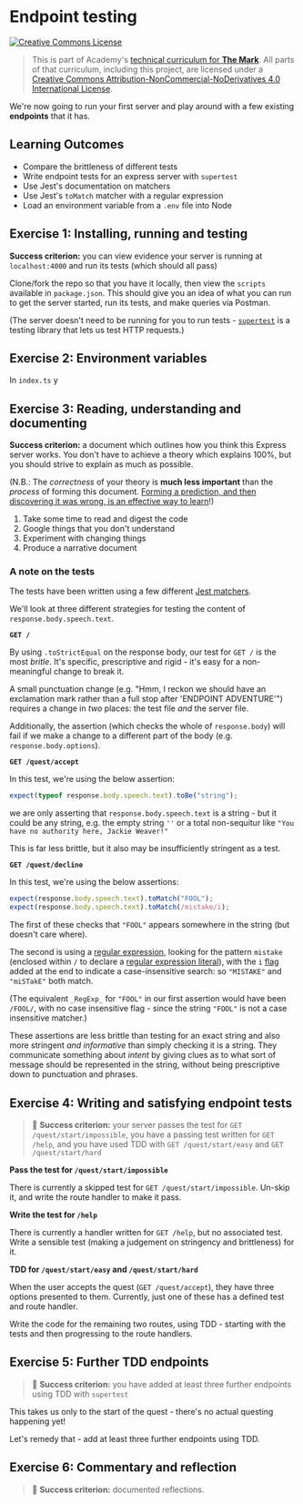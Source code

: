 # Endpoint testing

<a rel="license" href="http://creativecommons.org/licenses/by-nc-nd/4.0/"><img alt="Creative Commons License" style="border-width:0" src="https://i.creativecommons.org/l/by-nc-nd/4.0/88x31.png" /></a>

> This is part of Academy's [technical curriculum for **The Mark**](https://github.com/WeAreAcademy/curriculum-mark). All parts of that curriculum, including this project, are licensed under a <a rel="license" href="http://creativecommons.org/licenses/by-nc-nd/4.0/">Creative Commons Attribution-NonCommercial-NoDerivatives 4.0 International License</a>.

We're now going to run your first server and play around with a few existing **endpoints** that it has.

## Learning Outcomes

- Compare the brittleness of different tests
- Write endpoint tests for an express server with `supertest`
- Use Jest's documentation on matchers
- Use Jest's `toMatch` matcher with a regular expression
- Load an environment variable from a `.env` file into Node

## Exercise 1: Installing, running and testing

**Success criterion:** you can view evidence your server is running at `localhost:4000` and run its tests (which should all pass)

Clone/fork the repo so that you have it locally, then view the `scripts` available in `package.json`. This should give you an idea of what you can run to get the server started, run its tests, and make queries via Postman.

(The server doesn't need to be running for you to run tests - [`supertest`](https://github.com/visionmedia/supertest) is a testing library that lets us test HTTP requests.)

## Exercise 2: Environment variables

In `index.ts` y

## Exercise 3: Reading, understanding and documenting

**Success criterion:** a document which outlines how you think this Express server works. You don't have to achieve a theory which explains 100%, but you should strive to explain as much as possible.

(N.B.: The _correctness_ of your theory is **much less important** than the _process_ of forming this document. [Forming a prediction, and then discovering it was wrong, is an effective way to learn](https://www.sciencedirect.com/science/article/abs/pii/S0959475217303468)!)

1. Take some time to read and digest the code
2. Google things that you don't understand
3. Experiment with changing things
4. Produce a narrative document

### A note on the tests

The tests have been written using a few different [Jest matchers](https://jestjs.io/docs/en/using-matchers).

We'll look at three different strategies for testing the content of `response.body.speech.text`.

**`GET /`**

By using `.toStrictEqual` on the response body, our test for `GET /` is the most _britle_. It's specific, prescriptive and rigid - it's easy for a non-meaningful change to break it.

A small punctuation change (e.g. "Hmm, I reckon we should have an exclamation mark rather than a full stop after 'ENDPOINT ADVENTURE'") requires a change in _two_ places: the test file _and_ the server file.

Additionally, the assertion (which checks the whole of `response.body`) will fail if we make a change to a different part of the body (e.g. `response.body.options`).

**`GET /quest/accept`**

In this test, we're using the below assertion:

```ts
expect(typeof response.body.speech.text).toBe("string");
```

we are only asserting that `response.body.speech.text` is a string - but it could be any string, e.g. the empty string `''` or a total non-sequitur like `"You have no authority here, Jackie Weaver!"`

This is far less brittle, but it also may be insufficiently stringent as a test.

**`GET /quest/decline`**

In this test, we're using the below assertions:

```ts
expect(response.body.speech.text).toMatch("FOOL");
expect(response.body.speech.text).toMatch(/mistake/i);
```

The first of these checks that `"FOOL"` appears somewhere in the string (but doesn't care where).

The second is using a [regular expression](https://eloquentjavascript.net/09_regexp.html), looking for the pattern `mistake` (enclosed within `/` to declare a [regular expression literal](https://developer.mozilla.org/en-US/docs/Web/JavaScript/Guide/Regular_Expressions#creating_a_regular_expression)), with the `i` [flag](https://developer.mozilla.org/en-US/docs/Web/JavaScript/Guide/Regular_Expressions#advanced_searching_with_flags) added at the end to indicate a case-insensitive search: so `"MISTAKE"` and `"miSTakE"` both match.

(The equivalent `_RegExp_` for `"FOOL"` in our first assertion would have been `/FOOL/`, with no case insensitive flag - since the string `"FOOL"` is not a case insensitive matcher.)

These assertions are less brittle than testing for an exact string and also more stringent _and informative_ than simply checking it is a string. They communicate something about _intent_ by giving clues as to what sort of message should be represented in the string, without being prescriptive down to punctuation and phrases.

## Exercise 4: Writing and satisfying endpoint tests

> 🎯 **Success criterion:** your server passes the test for `GET /quest/start/impossible`, you have a passing test written for `GET /help`, and you have used TDD with `GET /quest/start/easy` and `GET /quest/start/hard`

**Pass the test for `/quest/start/impossible`**

There is currently a skipped test for `GET /quest/start/impossible`. Un-skip it, and write the route handler to make it pass.

**Write the test for `/help`**

There is currently a handler written for `GET /help`, but no associated test. Write a sensible test (making a judgement on stringency and brittleness) for it.

**TDD for `/quest/start/easy` and `/quest/start/hard`**

When the user accepts the quest (`GET /quest/accept`), they have three options presented to them. Currently, just one of these has a defined test and route handler.

Write the code for the remaining two routes, using TDD - starting with the tests and then progressing to the route handlers.

## Exercise 5: Further TDD endpoints

> 🎯 **Success criterion:** you have added at least three further endpoints using TDD with `supertest`

This takes us only to the start of the quest - there's no actual questing happening yet!

Let's remedy that - add at least three further endpoints using TDD.

## Exercise 6: Commentary and reflection

> 🎯 **Success criterion:** documented reflections.
